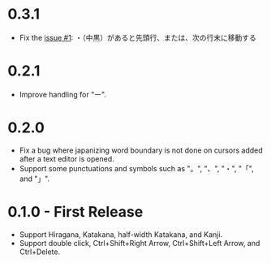 0.3.1
=====
* Fix the [issue #1](https://github.com/kaitoy/japanese-word-selection/issues/1): ・（中黒）があると先頭行、または、次の行末に移動する

0.2.1
====
* Improve handling for "ー".

0.2.0
====
* Fix a bug where japanizing word boundary is not done on cursors added after a text editor is opened.
* Support some punctuations and symbols such as "。", "、", "・", "「", and "」".

0.1.0 - First Release
=============
* Support Hiragana, Katakana, half-width Katakana, and Kanji.
* Support double click, Ctrl+Shift+Right Arrow, Ctrl+Shift+Left Arrow, and Ctrl+Delete.
